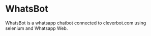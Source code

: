# WhatsBot
WhatsBot is a whatsapp chatbot connected to cleverbot.com using selenium and Whatsapp Web.
